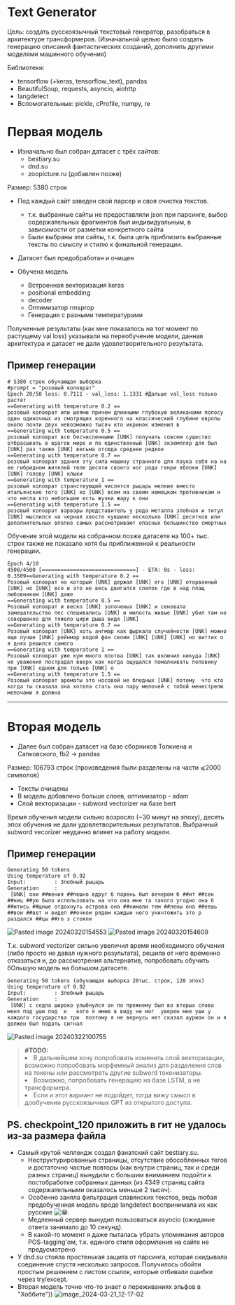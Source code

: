 # Text Generator

Цель: создать русскоязычный текстовый генератор, разобраться в архитектуре трансформеров. (Изначальной целью было создать генерацию описаний фантастических созданий, дополнить другими моделями машинного обучения)

Библиотеки: 
- tensorflow (+keras, tensorflow_text), pandas
- BeautifulSoup, requests, asyncio, aiohttp
- langdetect
- Вспомогательные: pickle, cProfile, numpy, re

# Первая модель 
- Изначально был собран датасет с трёх сайтов: 
	- bestiary.su
	- dnd.su
	- zoopicture.ru (добавлен позже)
<p>Размер: 5380 строк

- Под каждый сайт заведен свой парсер и своя очистка текстов. 
	- т.к. выбранные сайты не предоставляли json при парсинге, выбор содержательных фрагментов был индивидуальным, в зависимости от разметки конкретного сайта
	- Были выбраны эти сайты, т.к. была цель приблизить выбранные тексты по смыслу и стилю к финальной генерации.

- Датасет был предобработан и очищен 
- Обучена модель 
	- Встроенная векторизация keras
	- positional embedding
	- decoder
	- Оптимизатор rmsprop
	- Генерация с разными температурами

Полученные результаты (как мне показалось на тот момент по растущему val loss) указывали на переобучение модели, данная архитектура и датасет не дали удовлетворительного результата. 
## Пример генерации
```
# 5380 строк обучающая выборка
#prompt = "розовый коловрат"
Epoch 20/50 loss: 0.7111 - val_loss: 1.1331 #Дальше val_loss только растет
==Generating with temperature 0.2 == 
розовый коловрат или шеями причем длинными глубокую великанами полосу один одиночных из смотрящих коренного на классический глубине европы около почти двух невозможно тысяч кто икринок изменил в 
==Generating with temperature 0.5 == 
розовый коловрат все бесчисленными [UNK] получать совсем существо отбрасывать в врагов мире и по единственный [UNK] экземпляр для был [UNK] раз также [UNK] весьма отсюда среднее редкое
==Generating with temperature 0.7 == 
розовый коловрат здания эту сила машину странного для паука себя на на ее гибридном жителей теле десяти своего ног рода генри яблоки [UNK] [UNK] голову [UNK] клыки
==Generating with temperature 1 == 
розовый коловрат странствующий числятся рыцарь мелкие вместо итальянские того [UNK] ко [UNK] всем на своим немецком противникам и что несла кто небольшие есть жучки жару к они 
==Generating with temperature 1.5 == 
розовый коловрат варвары представитель у рода металла злобная и титул [UNK] мыслился на черная хвосте кувшине несколько [UNK] десятков или дополнительных вполне самых рассматривают опасных большинство смертных
```
Обучение этой модели на собранном позже датасете на 100+ тыс. строк также не показало хотя бы приближенной к реальности генерации. 
```
Epoch 4/10
4500/4500 [==============================] - ETA: 0s - loss: 0.3509==Generating with temperature 0.2 ==
Розовый коловрат на который [UNK] держал [UNK] его [UNK] оторванный [UNK] но [UNK] все и это не весь двигался слепок где в над плащ любовником [UNK] даже
==Generating with temperature 0.5 ==
Розовый коловрат и веско [UNK] золоченых [UNK] и сеновала замешательство пес спешивались [UNK] и милость живые [UNK] убил там но совершенно для тяжело цири дыша видя [UNK]
==Generating with temperature 0.7 ==
Розовый коловрат [UNK] хоть ангмар как фыркала случайности [UNK] можно еще лучше [UNK] рейнмар водой фон своим [UNK] [UNK] [UNK] но виттих о я днях решился самого
==Generating with temperature 1 ==
Розовый коловрат уже кум много плотва [UNK] так включил никуда [UNK] не уважения пострадал вверх как когда ощущался помалкивать половину при [UNK] одном для только [UNK] о
==Generating with temperature 1.5 ==
Розовый коловрат ароматы это носовой не бледных [UNK] потому  что кто когда ты сказала она хотела стать она пару мелочей с тобой менестрелю мелочами я должна
```
____
# Вторая модель
- Далее был собран датасет на базе сборников Толкиена и Сапковского, fb2 -> pandas
<p>Размер: 106793 строк (произведения были разделены на части ⩽2000 символов)

- Тексты очищены 
- В модель добавлено больше слоев, оптимизатор - adam
- Слой векторизации - subword vectorizer на базе bert 

Время обучения модели сильно возросло (~30 минут на эпоху), десять эпох обучения не дали удовлетворительных результатов. Выбранный subword vecorizer неудачно влияет на работу модели.

## Пример генерации

```
Generating 50 tokens
Using temperature of 0.92
Input:         : Злобный рыцарь
Generation     :
 [UNK] они ##жения ##пешно вдруг б парень был вечером б ##ит ##сек ##ниц ##ую было использовать на что она мне та такого угодно она б ##итись ##щные отдохнуть острова она ##нимали тем ##лены она ##еешь ##вои ##вет и видел ##очкои рядом каждыи него уничтожить это р раздался ##цы ##го з стояли
```
![Pasted image 20240320154553](https://github.com/dariamozglova/TextGenerator/assets/107386336/6021e9b5-6475-45d1-9eb3-a51d24756cab)
![Pasted image 20240320154609](https://github.com/dariamozglova/TextGenerator/assets/107386336/cfe72540-a640-41cd-851e-232cf5abdd3a)


<p>Т.к. subword vectorizer сильно увеличил время необходимого обучения (либо просто не давал нужного результата), решила от него временно отказаться и, до рассмотрения альтернатив, попробовать обучить бОльшую модель на большом датасете. 

```
Generating 50 tokens (обучающая выборка 20тыс. строк, 120 эпох)
Using temperature of 0.92
Input:         : Злобный рыцарь
Generation     :
 [UNK] с седла широко улыбнулся он по прежнему был во вторых слова  меня под уши под  и   кого я имею в виду не мог  уверен мне уши у каждого государства три  поэтому я не вернусь нет сказал аурион он и я должен был подать сигнал
```
![Pasted image 20240322100755](https://github.com/dariamozglova/TextGenerator/assets/107386336/04d978b8-c62a-4861-96bc-0527d468e69c)


<blockquote>
<b>#TODO:</b> 
<li>В дальнейшем хочу попробовать изменить слой векторизации, возможно попробовать морфемный анализ для разделения слов на токены или рассмотреть другие subword токенизаторы. </li>
<li>Возможно, попробовать генерацию на базе LSTM, а не трансформера. </li>
<li>Если и этот вариант не подойдет, тогда вижу смысл в дообучении русскоязычных GPT из открытого доступа. </li></blockquote>


PS. checkpoint_120 приложить в гит не удалось из-за размера файла 
----
- Самый крутой челлендж создал фанатский сайт bestiary.su. 
	- Неструктурированные страницы, отсутствие обособленных тегов и достаточно частые повторы (как внутри страниц, так и среди разных страниц) вынудили с большим вниманием подойти к постобработке собранных данных (из 4349 страниц сайта содержательными оказалось меньше 2 тысяч).
	- Особенно заняла фильтрация славянских текстов, ведь любая предобученная модель вроде langdetect воспринимала их как русские ![😁](https://vk.com/emoji/e/f09f9881.png). 
	- Медленный сервер вынудил пользоваться asyncio (ожидание ответа занимало до 10 секунд).
	- В какой-то момент я даже пыталась убрать упоминания авторов POS-tagging'ом, т.к. единого стиля оформления на сайте не предусмотрено
- У dnd.su стояла простенькая защита от парсинга, которая скидывала соединение спустя несколько запросов. Получилось обойти простым решением с листом ссылок, которые отбивали ошибки через try/except.
- Вторая модель точно что-то знает о переживаниях эльфов в "Хоббите")) 
![image_2024-03-21_12-17-02](https://github.com/dariamozglova/TextGenerator/assets/107386336/4e0d7320-4987-409b-ad76-cc780174c16f)

